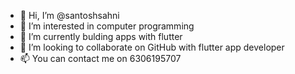 - 👋 Hi, I’m @santoshsahni
- 👀 I’m interested in computer programming
- 🌱 I’m currently bulding apps with flutter
- 💞️ I’m looking to collaborate on GitHub with flutter app developer
- 📫 You can contact me on 6306195707

<!---
santoshsahni/santoshsahni is a ✨ special ✨ repository because its `README.md` (this file) appears on your GitHub profile.
You can click the Preview link to take a look at your changes.
--->
